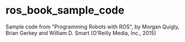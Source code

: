 # ros_book_sample_code
Sample code from "Programming Robots with ROS", by Morgan Quigly, Brian Gerkey and William D. Smart (O'Reilly Media, Inc., 2015)
